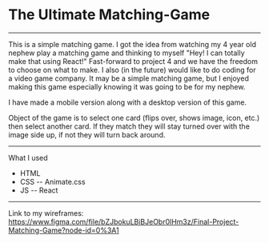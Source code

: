 # The Ultimate Matching-Game
___
This is a simple matching game. I got the idea from watching my 4 year old nephew play a matching game and thinking to myself "Hey! I can totally make that using React!" Fast-forward to project 4 and we have the freedom to choose on what to make. I also (in the future) would like to do coding for a video game company. It may be a simple matching game, but I enjoyed making this game especially knowing it was going to be for my nephew.

I have made a mobile version along with a desktop version of this game.

Object of the game is to select one card (flips over, shows image, icon, etc.) then select another card. If they match they will stay turned over with the image side up, if not they will turn back around.
____
What I used
- HTML
- CSS -- Animate.css
- JS -- React
___

Link to my wireframes:
https://www.figma.com/file/bZJbokuLBiBJeObr0lHm3z/Final-Project-Matching-Game?node-id=0%3A1

